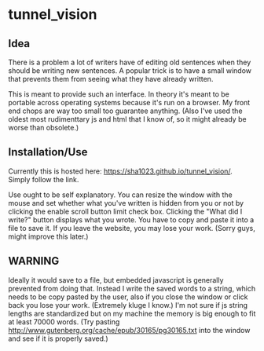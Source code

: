 # tunnel_vision

## Idea
There is a problem a lot of writers have of editing old sentences when they should be writing new sentences. A popular trick is to have a small window that prevents them from seeing what they have already written.

This is meant to provide such an interface. In theory it's meant to be portable across operating systems because it's run on a browser. My front end chops are way too small too guarantee anything. (Also I've used the oldest most rudimenttary js and html that I know of, so it might already be worse than obsolete.)

## Installation/Use

Currently this is hosted here: https://sha1023.github.io/tunnel_vision/. Simply follow the link.

Use ought to be self explanatory. You can resize the window with the mouse and set whether what you've written is hidden from you or not by clicking the enable scroll button limit check box.  Clicking the "What did I write?" button displays what you wrote. You have to copy and paste it into a file to save it. If you leave the website, you may lose your work. (Sorry guys, might improve this later.)

## WARNING

Ideally it would save to a file, but embedded javascript is generally prevented from doing that. Instead I write the saved words to a string, which needs to be copy pasted by the user, also if you close the window or click back you lose your work. (Extremely kluge I know.) I'm not sure if js string lengths are standardized but on my machine the memory is big enough to fit at least 70000 words. (Try pasting http://www.gutenberg.org/cache/epub/30165/pg30165.txt into the window and see if it is properly saved.)
